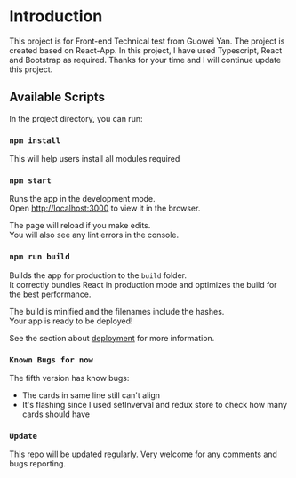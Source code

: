 # Introduction

This project is for Front-end Technical test from Guowei Yan. The project is created based on React-App. In this project, I have used Typescript, React and Bootstrap as required. Thanks for your time and I will continue update this project.

## Available Scripts

In the project directory, you can run:

### `npm install`

This will help users install all modules required

### `npm start`

Runs the app in the development mode.\
Open [http://localhost:3000](http://localhost:3000) to view it in the browser.

The page will reload if you make edits.\
You will also see any lint errors in the console.

### `npm run build`

Builds the app for production to the `build` folder.\
It correctly bundles React in production mode and optimizes the build for the best performance.

The build is minified and the filenames include the hashes.\
Your app is ready to be deployed!

See the section about [deployment](https://facebook.github.io/create-react-app/docs/deployment) for more information.

### `Known Bugs for now`

The fifth version has know bugs:
* The cards in same line still can't align
* It's flashing since I used setInverval and redux store to check how many cards should have 

### `Update`

This repo will be updated regularly. Very welcome for any comments and bugs reporting.

